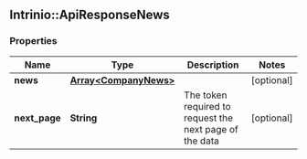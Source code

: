 ## Intrinio::ApiResponseNews

### Properties
Name | Type | Description | Notes
------------ | ------------- | ------------- | -------------
**news** | [**Array&lt;CompanyNews&gt;**](CompanyNews.md) |  | [optional] 
**next_page** | **String** | The token required to request the next page of the data | [optional] 


